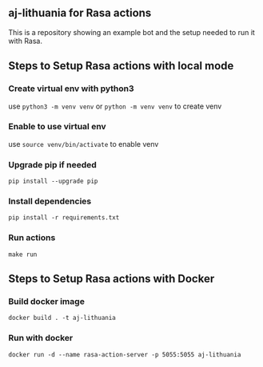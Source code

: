 ## aj-lithuania for Rasa actions
This is a repository showing an example bot and the setup needed to run it with Rasa.

## Steps to Setup Rasa actions with local mode

### Create virtual env with python3
use `python3 -m venv venv` or `python -m venv venv` to create venv

### Enable to use virtual env
use `source venv/bin/activate` to enable venv

### Upgrade pip if needed
`pip install --upgrade pip`

### Install dependencies
`pip install -r requirements.txt`

### Run actions
`make run`

## Steps to Setup Rasa actions with Docker

### Build docker image
`docker build . -t aj-lithuania`

### Run with docker
`docker run -d --name rasa-action-server -p 5055:5055 aj-lithuania`
